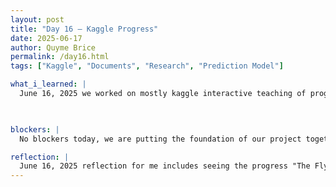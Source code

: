 ```yaml
---
layout: post
title: "Day 16 – Kaggle Progress"
date: 2025-06-17
author: Quyme Brice
permalink: /day16.html
tags: ["Kaggle", "Documents", "Research", "Prediction Model"]

what_i_learned: |
  June 16, 2025 we worked on mostly kaggle interactive teaching of programming. We are using this learning experience to apply to our dataset we have for our prediction model. Our dataset is a large file filled with different aspects of flight. This range from weather, airport, airline, etc. Kaggle teaching our group different methods of using python. Instead of only focusing on analyzing dataset with pandas, we get to see python as a whole. I feel like my learning experience been great with python especially since I'm around people that understand python more than me.

  

blockers: |
  No blockers today, we are putting the foundation of our project together day by day.

reflection: |
  June 16, 2025 reflection for me includes seeing the progress "The Flyers" have made since day 1. We have been researching way of putting this prediction model together. Seeing other article and how they are structured is an insight of what we may have to do. I'm proud of the progress my team have been making these last few weeks. We came a long way from our knowledge at the beginning. I have became stronger as a person not only from a learning aspect, but from a spiritual too.
---
```

